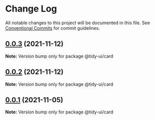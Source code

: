 # Change Log

All notable changes to this project will be documented in this file.
See [Conventional Commits](https://conventionalcommits.org) for commit guidelines.

## [0.0.3](https://github.com/badatt/tidy-ui/compare/@tidy-ui/card@0.0.1...@tidy-ui/card@0.0.3) (2021-11-12)

**Note:** Version bump only for package @tidy-ui/card





## [0.0.2](https://github.com/badatt/tidy-ui/compare/@tidy-ui/card@0.0.1...@tidy-ui/card@0.0.2) (2021-11-12)

**Note:** Version bump only for package @tidy-ui/card





## [0.0.1](https://github.com/badatt/tidy-ui/compare/@tidy-ui/card@0.0.1...@tidy-ui/card@0.0.1) (2021-11-05)

**Note:** Version bump only for package @tidy-ui/card

